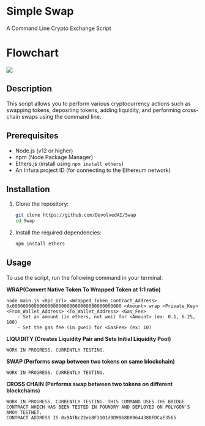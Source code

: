# Simple Swap

A Command Line Crypto Exchange Script

# Flowchart

[![](https://mermaid.ink/img/pako:eNptU9tuGjEQ_ZWRHyuSD0BqJWAhQQoSLYn6sJsHZz2wbmzP1hcIAv69sw4LVO3b2nN8LjOzB1GTQjEUGy_bBp6Lyo3Kl4D-Fe7uvh3nLqKXdQyw07E5wrhcSO3uf4XXyo0zYiKNCVCTtdKpcITJYbRYwMpKH2FCLnavT5Wr3CTDVzvZQqR3dIwtyif9O2ml4x6WRIZJi4x6aZWMCB7ZyBbDAFqva-zYe8QKnQJKsU3xQje6yoyUAtNzH2FaTjx2jP_ojTJ86WmrFV6YppWb5sJCuwhPy1uJz0KBLQV91S6u2j_Q0hZv5WflOHnX8Txn-EU3p7ihn1Vulgs_udvKyx0Hp5Z81OSkgdBIj0DrWzuz_zXsLz88zW5ALkTJYZhQpTrCmrxNRh7hofyAL7CHr_DOvh7O6XjsVju8bXw_8e8JPYd6LKcfdSPdBmHu1sRvH8_x-6H1wSCktjX7AWCs73mHrlT9euXtAooNeihwpjuXkWoyrDwv8820prAPES0LzT83jyzPQL5pk5vMtGIgLPuWWvFCHyoHUAnmtFiJIX8qXMtkYiUqd2KoTJFWe1eLYfQJB8JT2jRiuJYm8CnljhZa8o9hz7enPyeXHGA?type=png)](https://mermaid.live/edit#pako:eNptU9tuGjEQ_ZWRHyuSD0BqJWAhQQoSLYn6sJsHZz2wbmzP1hcIAv69sw4LVO3b2nN8LjOzB1GTQjEUGy_bBp6Lyo3Kl4D-Fe7uvh3nLqKXdQyw07E5wrhcSO3uf4XXyo0zYiKNCVCTtdKpcITJYbRYwMpKH2FCLnavT5Wr3CTDVzvZQqR3dIwtyif9O2ml4x6WRIZJi4x6aZWMCB7ZyBbDAFqva-zYe8QKnQJKsU3xQje6yoyUAtNzH2FaTjx2jP_ojTJ86WmrFV6YppWb5sJCuwhPy1uJz0KBLQV91S6u2j_Q0hZv5WflOHnX8Txn-EU3p7ihn1Vulgs_udvKyx0Hp5Z81OSkgdBIj0DrWzuz_zXsLz88zW5ALkTJYZhQpTrCmrxNRh7hofyAL7CHr_DOvh7O6XjsVju8bXw_8e8JPYd6LKcfdSPdBmHu1sRvH8_x-6H1wSCktjX7AWCs73mHrlT9euXtAooNeihwpjuXkWoyrDwv8820prAPES0LzT83jyzPQL5pk5vMtGIgLPuWWvFCHyoHUAnmtFiJIX8qXMtkYiUqd2KoTJFWe1eLYfQJB8JT2jRiuJYm8CnljhZa8o9hz7enPyeXHGA)

## Description

This script allows you to perform various cryptocurrency actions such as swapping tokens, depositing tokens, adding liquidity, and performing cross-chain swaps using the command line.

## Prerequisites

- Node.js (v12 or higher)
- npm (Node Package Manager)
- Ethers.js (install using `npm install ethers`)
- An Infura project ID (for connecting to the Ethereum network)

## Installation

1. Clone the repository:
    ```sh
    git clone https://github.com/DevolvedAI/Swap
    cd Swap
    ```

2. Install the required dependencies:
    ```sh
    npm install ethers
    ```

## Usage

To use the script, run the following command in your terminal:

**WRAP(Convert Native Token To Wrapped Token at 1:1 ratio)**
```
node main.js <Rpc_Url> <Wrapped_Token_Contract_Address> 0x0000000000000000000000000000000000000000 <Amount> wrap <Private_Key> <From_Wallet_Address> <To_Wallet_Address> <Gas_Fee>
    - Set an amount (in ethers, not wei) for <Amount> (ex: 0.1, 6.25, 100)
    - Set the gas fee (in gwei) for <GasFee> (ex: 10)
```

**LIQUIDITY (Creates Liquidity Pair and Sets Initial Liquidity Pool)**
```
WORK IN PROGRESS. CURRENTLY TESTING.
```

**SWAP (Performs swap between two tokens on same blockchain)**
```
WORK IN PROGRESS. CURRENTLY TESTING.
```

**CROSS CHAIN (Performs swap between two tokens on different blockchains)**
```
WORK IN PROGRESS. CURRENTLY TESTING. THIS COMMAND USES THE BRIDGE CONTRACT WHICH HAS BEEN TESTED IN FOUNDRY AND DEPLOYED ON POLYGON'S AMOY TESTNET.
CONTRACT ADDRESS IS 0x9AfBc22eb8F3101d9D9968D89644380FDCaF3565
```




